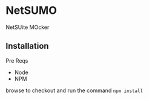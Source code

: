 # NetSUMO #

NetSUite MOcker

## Installation ##

Pre Reqs

* Node
* NPM

browse to checkout and run the command `npm install`
